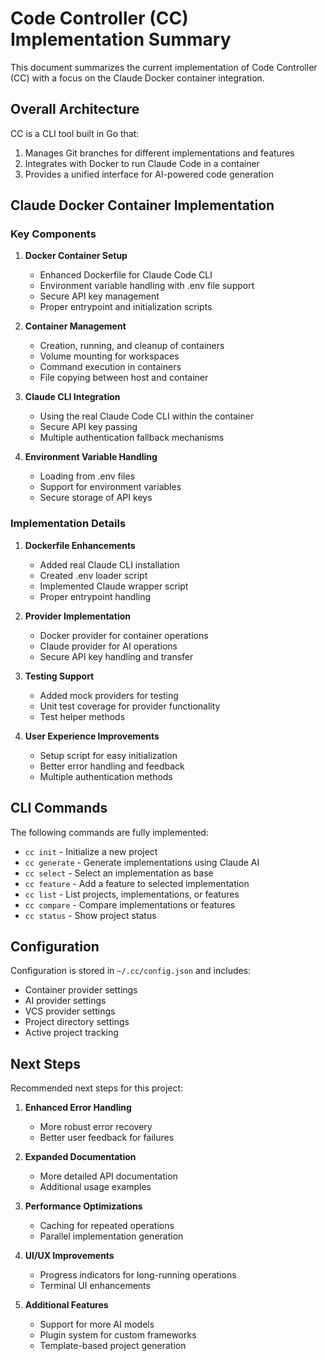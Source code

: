 # Code Controller (CC) Implementation Summary

This document summarizes the current implementation of Code Controller (CC) with a focus on the Claude Docker container integration.

## Overall Architecture

CC is a CLI tool built in Go that:
1. Manages Git branches for different implementations and features
2. Integrates with Docker to run Claude Code in a container
3. Provides a unified interface for AI-powered code generation

## Claude Docker Container Implementation

### Key Components

1. **Docker Container Setup**
   - Enhanced Dockerfile for Claude Code CLI
   - Environment variable handling with .env file support
   - Secure API key management
   - Proper entrypoint and initialization scripts

2. **Container Management**
   - Creation, running, and cleanup of containers
   - Volume mounting for workspaces
   - Command execution in containers
   - File copying between host and container

3. **Claude CLI Integration**
   - Using the real Claude Code CLI within the container
   - Secure API key passing
   - Multiple authentication fallback mechanisms

4. **Environment Variable Handling**
   - Loading from .env files
   - Support for environment variables
   - Secure storage of API keys

### Implementation Details

1. **Dockerfile Enhancements**
   - Added real Claude CLI installation
   - Created .env loader script
   - Implemented Claude wrapper script
   - Proper entrypoint handling

2. **Provider Implementation**
   - Docker provider for container operations
   - Claude provider for AI operations
   - Secure API key handling and transfer

3. **Testing Support**
   - Added mock providers for testing
   - Unit test coverage for provider functionality
   - Test helper methods

4. **User Experience Improvements**
   - Setup script for easy initialization
   - Better error handling and feedback
   - Multiple authentication methods

## CLI Commands

The following commands are fully implemented:

- `cc init` - Initialize a new project
- `cc generate` - Generate implementations using Claude AI
- `cc select` - Select an implementation as base
- `cc feature` - Add a feature to selected implementation
- `cc list` - List projects, implementations, or features
- `cc compare` - Compare implementations or features
- `cc status` - Show project status

## Configuration

Configuration is stored in `~/.cc/config.json` and includes:
- Container provider settings
- AI provider settings
- VCS provider settings
- Project directory settings
- Active project tracking

## Next Steps

Recommended next steps for this project:

1. **Enhanced Error Handling**
   - More robust error recovery
   - Better user feedback for failures

2. **Expanded Documentation**
   - More detailed API documentation
   - Additional usage examples

3. **Performance Optimizations**
   - Caching for repeated operations
   - Parallel implementation generation

4. **UI/UX Improvements**
   - Progress indicators for long-running operations
   - Terminal UI enhancements

5. **Additional Features**
   - Support for more AI models
   - Plugin system for custom frameworks
   - Template-based project generation